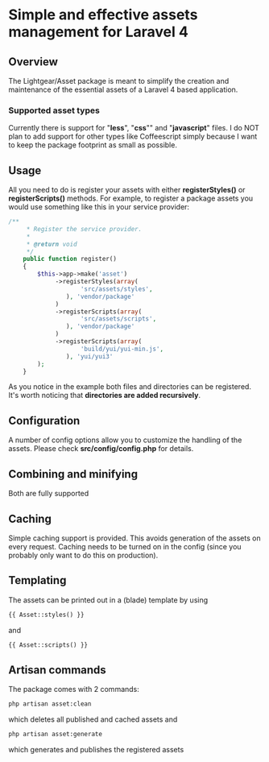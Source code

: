 # Simple and effective assets management for Laravel 4

## Overview
The Lightgear/Asset package is meant to simplify the creation and maintenance of the essential assets of a Laravel 4 based application.

### Supported asset types
Currently there is support for "**less**", "**css**"" and "**javascript**" files.
I do NOT plan to add support for other types like Coffeescript simply because I want to keep the package footprint as small as possible.

## Usage
All you need to do is register your assets with either **registerStyles()** or **registerScripts()** methods.
For example, to register a package assets you would use something like this in your service provider:

```php
/**
	 * Register the service provider.
	 *
	 * @return void
	 */
	public function register()
	{
		$this->app->make('asset')
			 ->registerStyles(array(
					'src/assets/styles',
			 	), 'vendor/package'
			 )
			 ->registerScripts(array(
					'src/assets/scripts',
			 	), 'vendor/package'
			 )
			 ->registerScripts(array(
					'build/yui/yui-min.js',
			 	), 'yui/yui3'
	    );
	}
```
As you notice in the example both files and directories can be registered.
It's worth noticing that **directories are added recursively**.

## Configuration
A number of config options allow you to customize the handling of the assets.
Please check **src/config/config.php** for details.

## Combining and minifying
Both are fully supported

## Caching
Simple caching support is provided.
This avoids generation of the assets on every request.
Caching needs to be turned on in the config (since you probably only want to do this on production).

## Templating
The assets can be printed out in a (blade) template by using
```php
{{ Asset::styles() }}
```
and
```php
{{ Asset::scripts() }}
```

## Artisan commands
The package comes with 2 commands:
```bash
php artisan asset:clean
```
which deletes all published and cached assets
and
```bash
php artisan asset:generate
```
which generates and publishes the registered assets


 
